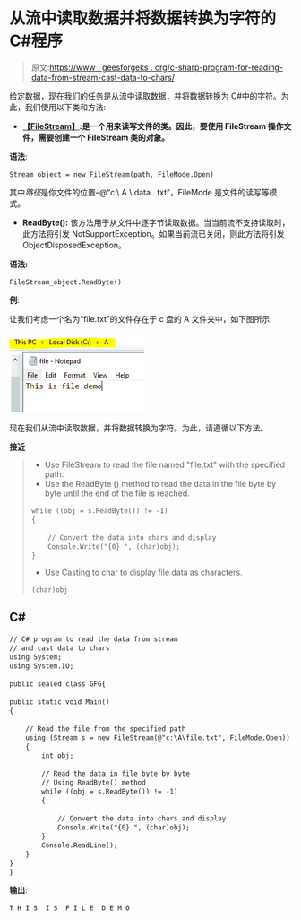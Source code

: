 # 从流中读取数据并将数据转换为字符的 C#程序

> 原文:[https://www . geesforgeks . org/c-sharp-program-for-reading-data-from-stream-cast-data-to-chars/](https://www.geeksforgeeks.org/c-sharp-program-for-reading-data-from-stream-and-cast-data-to-chars/)

给定数据，现在我们的任务是从流中读取数据，并将数据转换为 C#中的字符。为此，我们使用以下类和方法:

*   [**【FileStream】**](https://www.geeksforgeeks.org/basics-of-filestream-in-c-sharp/)**:是一个用来读写文件的类。因此，要使用 FileStream 操作文件，需要创建一个 FileStream 类的对象。**

**语法**:

```
Stream object = new FileStream(path, FileMode.Open)
```

其中*路径*是你文件的位置–@“c:\ A \ data . txt”，FileMode 是文件的读写等模式。

*   **ReadByte():** 该方法用于从文件中逐字节读取数据。当当前流不支持读取时，此方法将引发 NotSupportException。如果当前流已关闭，则此方法将引发 ObjectDisposedException。

**语法:**

```
FileStream_object.ReadByte()
```

**例**:

让我们考虑一个名为“file.txt”的文件存在于 c 盘的 A 文件夹中，如下图所示:

![](img/8bb4dba089960a7d66ca89537cfeefb2.png)

现在我们从流中读取数据，并将数据转换为字符。为此，请遵循以下方法。

**接近**

> *   Use FileStream to read the file named "file.txt" with the specified path.
> *   Use the ReadByte () method to read the data in the file byte by byte until the end of the file is reached.
> 
> ```
> while ((obj = s.ReadByte()) != -1)
> {
> 
>     // Convert the data into chars and display
>     Console.Write("{0} ", (char)obj);
> }
> ```
> 
> *   Use Casting to char to display file data as characters.
> 
> ```
> (char)obj
> ```

## C#

```
// C# program to read the data from stream
// and cast data to chars 
using System;
using System.IO;

public sealed class GFG{

public static void Main()
{

    // Read the file from the specified path
    using (Stream s = new FileStream(@"c:\A\file.txt", FileMode.Open))
    {
        int obj;

        // Read the data in file byte by byte
        // Using ReadByte() method
        while ((obj = s.ReadByte()) != -1)
        {

            // Convert the data into chars and display
            Console.Write("{0} ", (char)obj);
        }
        Console.ReadLine();
    }
}
}
```

**输出**:

```
T H I S  I S  F I L E  D E M O
```